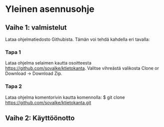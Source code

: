 # Yleinen asennusohje

## Vaihe 1: valmistelut

Lataa ohjelmatiedosto Githubista. Tämän voi tehdä kahdella eri tavalla:

### Tapa 1
Lataa ohjelma selaimen kautta osoitteesta https://github.com/sovalke/ktietokanta. Valitse vihreästä valikosta Clone or Download -> Download Zip.

### Tapa 2
Lataa ohjelma komentorivin kautta komennolla:
$ git clone https://github.com/sovalke/ktietokanta.git


## Vaihe 2: Käyttöönotto
